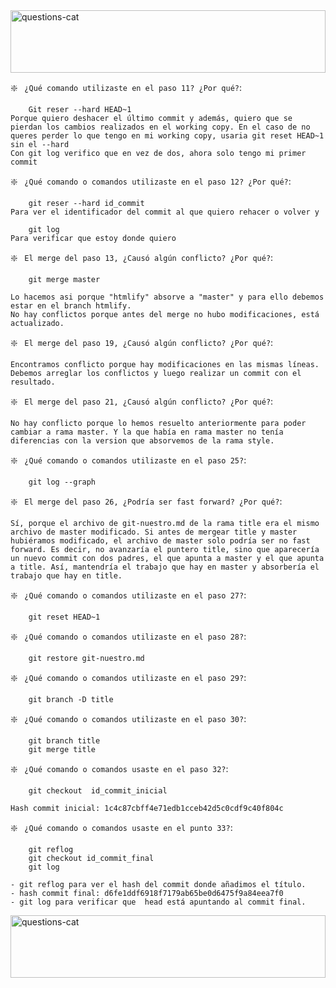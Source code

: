 



<img width=100% height="100" src="https://wallpapercave.com/wp/h3u2qag.jpg" title="questions-cat"/>



❇️ ` ¿Qué comando utilizaste en el paso 11? ¿Por qué?`:

        Git reser --hard HEAD~1 
    Porque quiero deshacer el último commit y además, quiero que se pierdan los cambios realizados en el working copy. En el caso de no queres perder lo que tengo en mi working copy, usaria git reset HEAD~1 sin el --hard
    Con git log verifico que en vez de dos, ahora solo tengo mi primer commit

❇️ ` ¿Qué comando o comandos utilizaste en el paso 12? ¿Por qué?`:

        git reser --hard id_commit 
    Para ver el identificador del commit al que quiero rehacer o volver y

        git log 
    Para verificar que estoy donde quiero


❇️ ` El merge del paso 13, ¿Causó algún conflicto? ¿Por qué?`:

        git merge master
    
    Lo hacemos asi porque "htmlify" absorve a "master" y para ello debemos estar en el branch htmlify.
    No hay conflictos porque antes del merge no hubo modificaciones, está actualizado.


❇️ ` El merge del paso 19, ¿Causó algún conflicto? ¿Por qué?`:
    
    Encontramos conflicto porque hay modificaciones en las mismas líneas. 
    Debemos arreglar los conflictos y luego realizar un commit con el resultado.


❇️ ` El merge del paso 21, ¿Causó algún conflicto? ¿Por qué?`:

    No hay conflicto porque lo hemos resuelto anteriormente para poder cambiar a rama master. Y la que había en rama master no tenía diferencias con la version que absorvemos de la rama style.

❇️ ` ¿Qué comando o comandos utilizaste en el paso 25?`:
        
        git log --graph  


❇️ ` El merge del paso 26, ¿Podría ser fast forward? ¿Por qué?`:

    Sí, porque el archivo de git-nuestro.md de la rama title era el mismo archivo de master modificado. Si antes de mergear title y master hubiéramos modificado, el archivo de master solo podría ser no fast forward. Es decir, no avanzaría el puntero title, sino que aparecería un nuevo commit con dos padres, el que apunta a master y el que apunta a title. Así, mantendría el trabajo que hay en master y absorbería el trabajo que hay en title.


❇️ ` ¿Qué comando o comandos utilizaste en el paso 27?`:

        git reset HEAD~1

❇️ ` ¿Qué comando o comandos utilizaste en el paso 28?`:

        git restore git-nuestro.md

❇️ ` ¿Qué comando o comandos utilizaste en el paso 29?`:

        git branch -D title

❇️ ` ¿Qué comando o comandos utilizaste en el paso 30?`:

        git branch title 
        git merge title

❇️ ` ¿Qué comando o comandos usaste en el paso 32?`:

        git checkout  id_commit_inicial

    Hash commit inicial: 1c4c87cbff4e71edb1cceb42d5c0cdf9c40f804c

❇️ ` ¿Qué comando o comandos usaste en el punto 33?`:

        git reflog
        git checkout id_commit_final
        git log

    - git reflog para ver el hash del commit donde añadimos el título.
    - hash commit final: d6fe1ddf6918f7179ab65be0d6475f9a84eea7f0 
    - git log para verificar que  head está apuntando al commit final.

<img width=100% height="100" src="https://wallpapercave.com/wp/h3u2qag.jpg" title="questions-cat"/>



